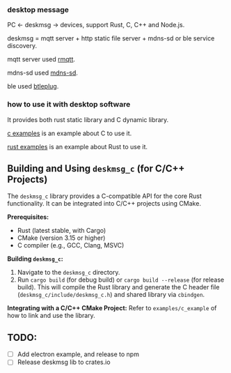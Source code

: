 ### desktop message
PC <- deskmsg -> devices, support Rust, C, C++ and Node.js.

deskmsg = mqtt server + http static file server + mdns-sd or ble service discovery.

mqtt server used [rmqtt](https://github.com/rmqtt/rmqtt).

mdns-sd used [mdns-sd](https://github.com/keepsimple1/mdns-sd).

ble used [btleplug](https://github.com/deviceplug/btleplug).

### how to use it with desktop software

It provides both rust static library and C dynamic library.

[c examples](examples/c_example) is an example about C to use it.

[rust examples](bin) is an example about Rust to use it.


## Building and Using `deskmsg_c` (for C/C++ Projects)

The `deskmsg_c` library provides a C-compatible API for the core Rust functionality. It can be integrated into C/C++ projects using CMake.

**Prerequisites:**
*   Rust (latest stable, with Cargo)
*   CMake (version 3.15 or higher)
*   C compiler (e.g., GCC, Clang, MSVC)

**Building `deskmsg_c`:**
1.  Navigate to the `deskmsg_c` directory.
2.  Run `cargo build` (for debug build) or `cargo build --release` (for release build).
    This will compile the Rust library and generate the C header file (`deskmsg_c/include/deskmsg_c.h`) and shared library via `cbindgen`.

**Integrating with a C/C++ CMake Project:**
Refer to `examples/c_example` of how to link and use the library.

## TODO:
- [ ] Add electron example, and release to npm
- [ ] Release deskmsg lib to crates.io
